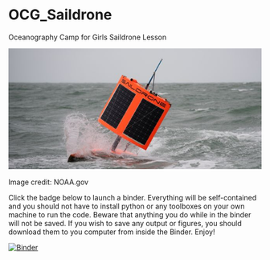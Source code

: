 # OCG_Saildrone
Oceanography Camp for Girls Saildrone Lesson

![alt text](https://github.com/Williams-OBGC-Lab/OCG_Saildrone/blob/master/Images/SD_1020_A_6.jpeg)

Image credit: NOAA.gov

Click the badge below to launch a binder. Everything will be self-contained and you should not have to install python or any toolboxes on your own machine to run the code. Beware that anything you do while in the binder will not be saved. If you wish to save any output or figures, you should download them to you computer from inside the Binder. Enjoy! 

[![Binder](https://mybinder.org/badge_logo.svg)](https://mybinder.org/v2/gh/Williams-OBGC-Lab/OCG_Saildrone/HEAD)
